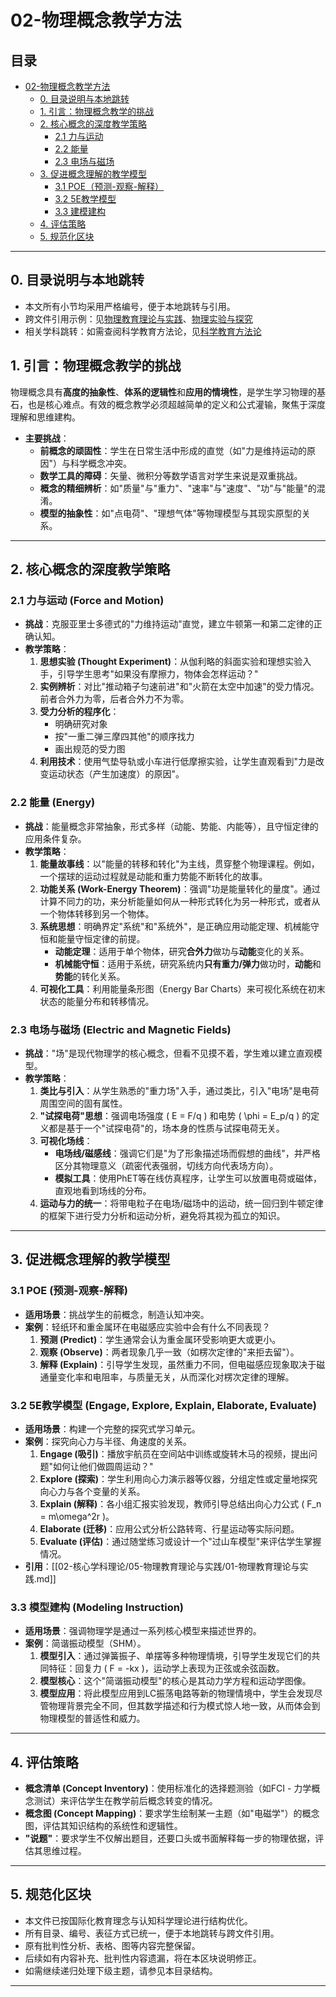 # 02-物理概念教学方法

## 目录
- [02-物理概念教学方法](#02-物理概念教学方法)
  - [0. 目录说明与本地跳转](#0-目录说明与本地跳转)
  - [1. 引言：物理概念教学的挑战](#1-引言物理概念教学的挑战)
  - [2. 核心概念的深度教学策略](#2-核心概念的深度教学策略)
    - [2.1 力与运动](#21-力与运动)
    - [2.2 能量](#22-能量)
    - [2.3 电场与磁场](#23-电场与磁场)
  - [3. 促进概念理解的教学模型](#3-促进概念理解的教学模型)
    - [3.1 POE（预测-观察-解释）](#31-poe预测-观察-解释)
    - [3.2 5E教学模型](#32-5e教学模型)
    - [3.3 建模建构](#33-建模建构)
  - [4. 评估策略](#4-评估策略)
  - [5. 规范化区块](#5-规范化区块)

---

## 0. 目录说明与本地跳转

- 本文所有小节均采用严格编号，便于本地跳转与引用。
- 跨文件引用示例：见[物理教育理论与实践](./01-物理教育理论与实践.md)、[物理实验与探究](./03-物理实验与探究.md)
- 相关学科跳转：如需查阅科学教育方法论，见[科学教育方法论](../../02-科学教育方法论.md)

## 1. 引言：物理概念教学的挑战

物理概念具有**高度的抽象性**、**体系的逻辑性**和**应用的情境性**，是学生学习物理的基石，也是核心难点。有效的概念教学必须超越简单的定义和公式灌输，聚焦于深度理解和思维建构。

- **主要挑战**：
  - **前概念的顽固性**：学生在日常生活中形成的直觉（如"力是维持运动的原因"）与科学概念冲突。
  - **数学工具的障碍**：矢量、微积分等数学语言对学生来说是双重挑战。
  - **概念的精细辨析**：如"质量"与"重力"、"速率"与"速度"、"功"与"能量"的混淆。
  - **模型的抽象性**：如"点电荷"、"理想气体"等物理模型与其现实原型的关系。

---

## 2. 核心概念的深度教学策略

### 2.1 力与运动 (Force and Motion)

- **挑战**：克服亚里士多德式的"力维持运动"直觉，建立牛顿第一和第二定律的正确认知。
- **教学策略**：
  1. **思想实验 (Thought Experiment)**：从伽利略的斜面实验和理想实验入手，引导学生思考"如果没有摩擦力，物体会怎样运动？"
  2. **实例辨析**：对比"推动箱子匀速前进"和"火箭在太空中加速"的受力情况。前者合外力为零，后者合外力不为零。
  3. **受力分析的程序化**：
     - 明确研究对象
     - 按"一重二弹三摩四其他"的顺序找力
     - 画出规范的受力图
  4. **利用技术**：使用气垫导轨或小车进行低摩擦实验，让学生直观看到"力是改变运动状态（产生加速度）的原因"。

### 2.2 能量 (Energy)

- **挑战**：能量概念非常抽象，形式多样（动能、势能、内能等），且守恒定律的应用条件复杂。
- **教学策略**：
  1. **能量故事线**：以"能量的转移和转化"为主线，贯穿整个物理课程。例如，一个摆球的运动过程就是动能和重力势能不断转化的故事。
  2. **功能关系 (Work-Energy Theorem)**：强调"功是能量转化的量度"。通过计算不同力的功，来分析能量如何从一种形式转化为另一种形式，或者从一个物体转移到另一个物体。
  3. **系统思想**：明确界定"系统"和"系统外"，是正确应用动能定理、机械能守恒和能量守恒定律的前提。
     - **动能定理**：适用于单个物体，研究**合外力**做功与**动能**变化的关系。
     - **机械能守恒**：适用于系统，研究系统内**只有重力/弹力**做功时，**动能**和**势能**的转化关系。
  4. **可视化工具**：利用能量条形图（Energy Bar Charts）来可视化系统在初末状态的能量分布和转移情况。

### 2.3 电场与磁场 (Electric and Magnetic Fields)

- **挑战**："场"是现代物理学的核心概念，但看不见摸不着，学生难以建立直观模型。
- **教学策略**：
  1. **类比与引入**：从学生熟悉的"重力场"入手，通过类比，引入"电场"是电荷周围空间的固有属性。
  2. **"试探电荷"思想**：强调电场强度 \( E = F/q \) 和电势 \( \phi = E_p/q \) 的定义都是基于一个"试探电荷"的，场本身的性质与试探电荷无关。
  3. **可视化场线**：
     - **电场线/磁感线**：强调它们是"为了形象描述场而假想的曲线"，并严格区分其物理意义（疏密代表强弱，切线方向代表场方向）。
     - **模拟工具**：使用PhET等在线仿真程序，让学生可以放置电荷或磁体，直观地看到场线的分布。
  4. **运动与力的统一**：将带电粒子在电场/磁场中的运动，统一回归到牛顿定律的框架下进行受力分析和运动分析，避免将其视为孤立的知识。

---

## 3. 促进概念理解的教学模型

### 3.1 POE (预测-观察-解释)

- **适用场景**：挑战学生的前概念，制造认知冲突。
- **案例**：轻纸环和重金属环在电磁感应实验中会有什么不同表现？
  1. **预测 (Predict)**：学生通常会认为重金属环受影响更大或更小。
  2. **观察 (Observe)**：两者现象几乎一致（如楞次定律的"来拒去留"）。
  3. **解释 (Explain)**：引导学生发现，虽然重力不同，但电磁感应现象取决于磁通量变化率和电阻率，与质量无关，从而深化对楞次定律的理解。

### 3.2 5E教学模型 (Engage, Explore, Explain, Elaborate, Evaluate)

- **适用场景**：构建一个完整的探究式学习单元。
- **案例**：探究向心力与半径、角速度的关系。
  1. **Engage (吸引)**：播放宇航员在空间站中训练或旋转木马的视频，提出问题"如何让他们做圆周运动？"
  2. **Explore (探索)**：学生利用向心力演示器等仪器，分组定性或定量地探究向心力与各个变量的关系。
  3. **Explain (解释)**：各小组汇报实验发现，教师引导总结出向心力公式 \( F_n = m\omega^2r \)。
  4. **Elaborate (迁移)**：应用公式分析公路转弯、行星运动等实际问题。
  5. **Evaluate (评估)**：通过随堂练习或设计一个"过山车模型"来评估学生掌握情况。
- **引用**：[[02-核心学科理论/05-物理教育理论与实践/01-物理教育理论与实践.md]]

### 3.3 模型建构 (Modeling Instruction)

- **适用场景**：强调物理学是通过一系列核心模型来描述世界的。
- **案例**：简谐振动模型（SHM）。
  1. **模型引入**：通过弹簧振子、单摆等多种物理情境，引导学生发现它们的共同特征：回复力 \( F = -kx \)，运动学上表现为正弦或余弦函数。
  2. **模型核心**：这个"简谐振动模型"的核心是其动力学方程和运动学图像。
  3. **模型应用**：将此模型应用到LC振荡电路等新的物理情境中，学生会发现尽管物理背景完全不同，但其数学描述和行为模式惊人地一致，从而体会到物理模型的普适性和威力。

---

## 4. 评估策略

- **概念清单 (Concept Inventory)**：使用标准化的选择题测验（如FCI - 力学概念测试）来评估学生在教学前后概念转变的情况。
- **概念图 (Concept Mapping)**：要求学生绘制某一主题（如"电磁学"）的概念图，评估其知识结构的系统性和逻辑性。
- **"说题"**：要求学生不仅解出题目，还要口头或书面解释每一步的物理依据，评估其思维过程。

---

## 5. 规范化区块

- 本文件已按国际化教育理念与认知科学理论进行结构优化。
- 所有目录、编号、表征方式已统一，便于本地跳转与跨文件引用。
- 原有批判性分析、表格、图等内容完整保留。
- 后续如有内容补充、批判性内容遗漏，将在本区块说明修正。
- 如需继续递归处理下级主题，请参见本目录结构。

---
